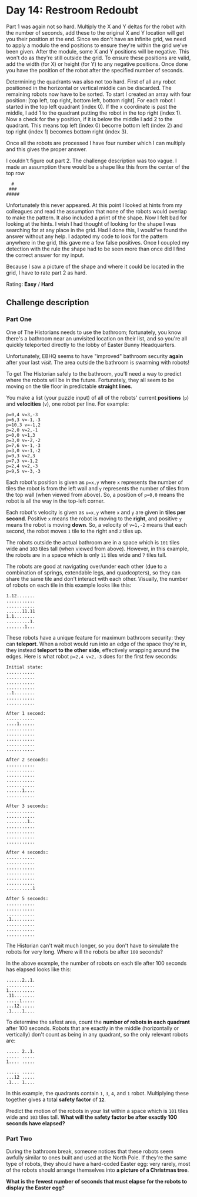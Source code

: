 # Day 14: Restroom Redoubt

Part 1 was again not so hard. Multiply the X and Y deltas for the robot with the number of seconds, add these to the original X and Y location will get you their position at the end. Since we don't have an infinite grid, we need to apply a modulo the end positions to ensure they're within the grid we've been given. After the module, some X and Y positions will be negative. This won't do as they're still outside the grid. To ensure these positions are valid, add the width (for X) or height (for Y) to any negative positions. Once done you have the position of the robot after the specified number of seconds.

Determining the quadrants was also not too hard. First of all any robot positioned in the horizontal or vertical middle can be discarded. The remaining robots now have to be sorted. To start I created an array with four position: [top left, top right, bottom left, bottom right]. For each robot I started in the top left quadrant (index 0). If the x coordinate is past the middle, I add 1 to the quadrant putting the robot in the top right (index 1). Now a check for the y position, if it is below the middle I add 2 to the quadrant. This means top left (index 0) become bottom left (index 2) and top right (index 1) becomes bottom right (index 3).

Once all the robots are processed I have four number which I can multiply and this gives the proper answer.

I couldn't figure out part 2. The challenge description was too vague. I made an assumption there would be a shape like this from the center of the top row

```
  #
 ###
#####
```

Unfortunately this never appeared. At this point I looked at hints from my colleagues and read the assumption that none of the robots would overlap to make the pattern. It also included a print of the shape. Now I felt bad for looking at the hints. I wish I had thought of looking for the shape I was searching for at any place in the grid. Had I done this, I would've found the answer without any help. I adapted my code to look for the pattern anywhere in the grid, this gave me a few false positives. Once I coupled my detection with the rule the shape had to be seen more than once did I find the correct answer for my input.

Because I saw a picture of the shape and where it could be located in the grid, I have to rate part 2 as hard.

Rating: **Easy** / **Hard**

## Challenge description

### Part One

One of The Historians needs to use the bathroom; fortunately, you know there's a bathroom near an unvisited location on their list, and so you're all quickly teleported directly to the lobby of Easter Bunny Headquarters.

Unfortunately, EBHQ seems to have "improved" bathroom security **again** after your last *visit*. The area outside the bathroom is swarming with robots!

To get The Historian safely to the bathroom, you'll need a way to predict where the robots will be in the future. Fortunately, they all seem to be moving on the tile floor in predictable **straight lines**.

You make a list (your puzzle input) of all of the robots' current **positions** (`p`) and **velocities** (`v`), one robot per line. For example:

```
p=0,4 v=3,-3
p=6,3 v=-1,-3
p=10,3 v=-1,2
p=2,0 v=2,-1
p=0,0 v=1,3
p=3,0 v=-2,-2
p=7,6 v=-1,-3
p=3,0 v=-1,-2
p=9,3 v=2,3
p=7,3 v=-1,2
p=2,4 v=2,-3
p=9,5 v=-3,-3
```

Each robot's position is given as `p=x,y` where `x` represents the number of tiles the robot is from the left wall and `y` represents the number of tiles from the top wall (when viewed from above). So, a position of `p=0,0` means the robot is all the way in the top-left corner.

Each robot's velocity is given as `v=x,y` where `x` and `y` are given in **tiles per second**. Positive `x` means the robot is moving to the **right**, and positive `y` means the robot is moving **down**. So, a velocity of `v=1,-2` means that each second, the robot moves `1` tile to the right and `2` tiles up.

The robots outside the actual bathroom are in a space which is `101` tiles wide and `103` tiles tall (when viewed from above). However, in this example, the robots are in a space which is only `11` tiles wide and `7` tiles tall.

The robots are good at navigating over/under each other (due to a combination of springs, extendable legs, and quadcopters), so they can share the same tile and don't interact with each other. Visually, the number of robots on each tile in this example looks like this:

```
1.12.......
...........
...........
......11.11
1.1........
.........1.
.......1...
```

These robots have a unique feature for maximum bathroom security: they can **teleport**. When a robot would run into an edge of the space they're in, they instead **teleport to the other side**, effectively wrapping around the edges. Here is what robot `p=2,4 v=2,-3` does for the first few seconds:

```
Initial state:
...........
...........
...........
...........
..1........
...........
...........

After 1 second:
...........
....1......
...........
...........
...........
...........
...........

After 2 seconds:
...........
...........
...........
...........
...........
......1....
...........

After 3 seconds:
...........
...........
........1..
...........
...........
...........
...........

After 4 seconds:
...........
...........
...........
...........
...........
...........
..........1

After 5 seconds:
...........
...........
...........
.1.........
...........
...........
...........
```

The Historian can't wait much longer, so you don't have to simulate the robots for very long. Where will the robots be after `100` seconds?

In the above example, the number of robots on each tile after 100 seconds has elapsed looks like this:

```
......2..1.
...........
1..........
.11........
.....1.....
...12......
.1....1....
```

To determine the safest area, count the **number of robots in each quadrant** after 100 seconds. Robots that are exactly in the middle (horizontally or vertically) don't count as being in any quadrant, so the only relevant robots are:

```
..... 2..1.
..... .....
1.... .....

..... .....
...12 .....
.1... 1....
```

In this example, the quadrants contain `1`, `3`, `4`, and `1` robot. Multiplying these together gives a total **safety factor** of **`12`**.

Predict the motion of the robots in your list within a space which is `101` tiles wide and `103` tiles tall. **What will the safety factor be after exactly 100 seconds have elapsed?**


### Part Two

During the bathroom break, someone notices that these robots seem awfully similar to ones built and used at the North Pole. If they're the same type of robots, they should have a hard-coded Easter egg: very rarely, most of the robots should arrange themselves into **a picture of a Christmas tree**.

**What is the fewest number of seconds that must elapse for the robots to display the Easter egg?**
